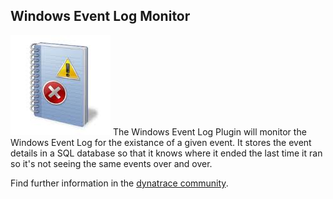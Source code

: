 ## Windows Event Log Monitor

![images_community/download/attachments/174469104/icon.png](images_community/download/attachments/174469104/icon.png) The Windows Event Log Plugin will monitor the Windows Event Log for the existance
of a given event. It stores the event details in a SQL database so that it knows where it ended the last time it ran so it's not seeing the same events over and over.

Find further information in the [dynatrace community](https://community.compuwareapm.com/community/display/DL/Windows+Event+Log+Monitor). 